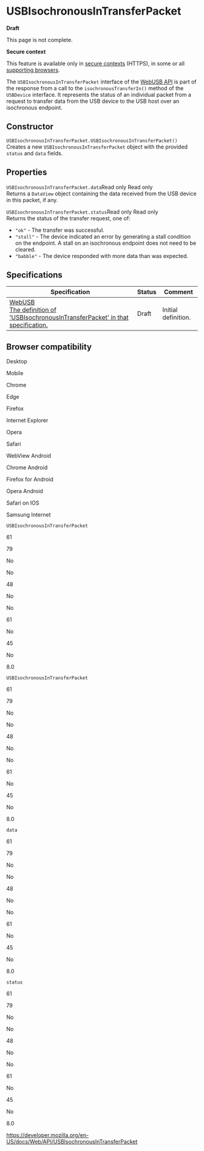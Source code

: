 USBIsochronousInTransferPacket
==============================

**Draft**

This page is not complete.

**Secure context**

This feature is available only in [secure contexts](https://developer.mozilla.org/en-US/docs/Web/Security/Secure_Contexts) (HTTPS), in some or all [supporting browsers](#browser_compatibility).

The `USBIsochronousInTransferPacket` interface of the [WebUSB API](webusb_api) is part of the response from a call to the `isochronousTransferIn()` method of the `USBDevice` interface. It represents the status of an individual packet from a request to transfer data from the USB device to the USB host over an isochronous endpoint.

Constructor
-----------

<span class="page-not-created">`USBIsochronousInTransferPacket.USBIsochronousInTransferPacket()`</span>  
Creates a new `USBIsochronousInTransferPacket` object with the provided `status` and `data` fields.

Properties
----------

 <span class="page-not-created">`USBIsochronousInTransferPacket.data`</span><span class="badge inline readonly">Read only </span><span class="badge inline readonly">Read only </span>   
Returns a `DataView` object containing the data received from the USB device in this packet, if any.

 <span class="page-not-created">`USBIsochronousInTransferPacket.status`</span><span class="badge inline readonly">Read only </span><span class="badge inline readonly">Read only </span>   
Returns the status of the transfer request, one of:

-   `"ok"` - The transfer was successful.
-   `"stall"` - The device indicated an error by generating a stall condition on the endpoint. A stall on an isochronous endpoint does not need to be cleared.
-   `"babble"` - The device responded with more data than was expected.

Specifications
--------------

<table><thead><tr class="header"><th>Specification</th><th>Status</th><th>Comment</th></tr></thead><tbody><tr class="odd"><td><a href="https://wicg.github.io/webusb/#usbisochronousintransferpacket">WebUSB<br />
<span class="small">The definition of 'USBIsochronousInTransferPacket' in that specification.</span></a></td><td><span class="spec-draft">Draft</span></td><td>Initial definition.</td></tr></tbody></table>

Browser compatibility
---------------------

Desktop

Mobile

Chrome

Edge

Firefox

Internet Explorer

Opera

Safari

WebView Android

Chrome Android

Firefox for Android

Opera Android

Safari on IOS

Samsung Internet

`USBIsochronousInTransferPacket`

61

79

No

No

48

No

No

61

No

45

No

8.0

`USBIsochronousInTransferPacket`

61

79

No

No

48

No

No

61

No

45

No

8.0

`data`

61

79

No

No

48

No

No

61

No

45

No

8.0

`status`

61

79

No

No

48

No

No

61

No

45

No

8.0

<a href="https://developer.mozilla.org/en-US/docs/Web/API/USBIsochronousInTransferPacket" class="_attribution-link">https://developer.mozilla.org/en-US/docs/Web/API/USBIsochronousInTransferPacket</a>
